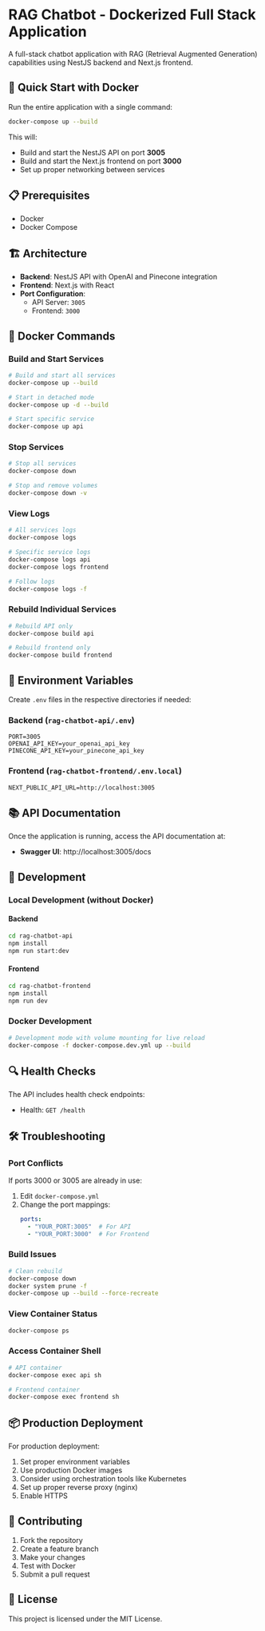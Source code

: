 # RAG Chatbot - Dockerized Full Stack Application

A full-stack chatbot application with RAG (Retrieval Augmented Generation) capabilities using NestJS backend and Next.js frontend.

## 🚀 Quick Start with Docker

Run the entire application with a single command:

```bash
docker-compose up --build
```

This will:
- Build and start the NestJS API on port **3005**
- Build and start the Next.js frontend on port **3000**
- Set up proper networking between services

## 📋 Prerequisites

- Docker
- Docker Compose

## 🏗️ Architecture

- **Backend**: NestJS API with OpenAI and Pinecone integration
- **Frontend**: Next.js with React
- **Port Configuration**: 
  - API Server: `3005`
  - Frontend: `3000`

## 🐳 Docker Commands

### Build and Start Services
```bash
# Build and start all services
docker-compose up --build

# Start in detached mode
docker-compose up -d --build

# Start specific service
docker-compose up api
```

### Stop Services
```bash
# Stop all services
docker-compose down

# Stop and remove volumes
docker-compose down -v
```

### View Logs
```bash
# All services logs
docker-compose logs

# Specific service logs
docker-compose logs api
docker-compose logs frontend

# Follow logs
docker-compose logs -f
```

### Rebuild Individual Services
```bash
# Rebuild API only
docker-compose build api

# Rebuild frontend only
docker-compose build frontend
```

## 🔧 Environment Variables

Create `.env` files in the respective directories if needed:

### Backend (`rag-chatbot-api/.env`)
```env
PORT=3005
OPENAI_API_KEY=your_openai_api_key
PINECONE_API_KEY=your_pinecone_api_key
```

### Frontend (`rag-chatbot-frontend/.env.local`)
```env
NEXT_PUBLIC_API_URL=http://localhost:3005
```

## 📚 API Documentation

Once the application is running, access the API documentation at:
- **Swagger UI**: http://localhost:3005/docs

## 🧪 Development

### Local Development (without Docker)

#### Backend
```bash
cd rag-chatbot-api
npm install
npm run start:dev
```

#### Frontend
```bash
cd rag-chatbot-frontend
npm install
npm run dev
```

### Docker Development
```bash
# Development mode with volume mounting for live reload
docker-compose -f docker-compose.dev.yml up --build
```

## 🔍 Health Checks

The API includes health check endpoints:
- Health: `GET /health`

## 🛠️ Troubleshooting

### Port Conflicts
If ports 3000 or 3005 are already in use:

1. Edit `docker-compose.yml`
2. Change the port mappings:
   ```yaml
   ports:
     - "YOUR_PORT:3005"  # For API
     - "YOUR_PORT:3000"  # For Frontend
   ```

### Build Issues
```bash
# Clean rebuild
docker-compose down
docker system prune -f
docker-compose up --build --force-recreate
```

### View Container Status
```bash
docker-compose ps
```

### Access Container Shell
```bash
# API container
docker-compose exec api sh

# Frontend container
docker-compose exec frontend sh
```

## 📦 Production Deployment

For production deployment:

1. Set proper environment variables
2. Use production Docker images
3. Consider using orchestration tools like Kubernetes
4. Set up proper reverse proxy (nginx)
5. Enable HTTPS

## 🤝 Contributing

1. Fork the repository
2. Create a feature branch
3. Make your changes
4. Test with Docker
5. Submit a pull request

## 📄 License

This project is licensed under the MIT License.